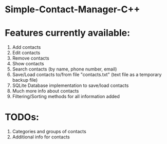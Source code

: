 # Simple-Contact-Manager-C++

# Features currently available:
1. Add contacts
2. Edit contacts
3. Remove contacts
4. Show contacts
5. Search contacts (by name, phone number, email)
6. Save/Load contacts to/from file "contacts.txt" (text file as a temporary backup file)
7. SQLite Database implementation to save/load contacts 
8. Much more info about contacts
9. Filtering/Sorting methods for all information added

# TODOs:
1. Categories and groups of contacts
2. Additional info for contacts